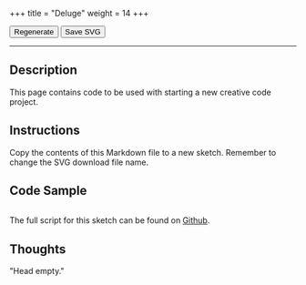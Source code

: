 +++
title = "Deluge"
weight = 14
+++

<!-- Load the Styling -->
<link rel="stylesheet" href="/styles/style.css" />

<!-- Load the Library -->
<script type = "text/javascript" src = "../../scripts/libs/p5js/p5.min.js"></script>
<script type = "text/javascript" src = "../../scripts/libs/p5js/p5.svg.js"></script>

<!-- Load the Sketch -->
<script>

/*
 * Title:   Deluge
 * Author:  hamzberg
 * Version: 0.0
 * Date:    28 February 2024
 *
 * Notes:
 *   -
 */

let fuse = true;

function setup() {
    let c = createCanvas(600, 400, SVG);
    c.parent('processing-canvas');

    noFill();

}

function draw() {

    if(fuse == true){

        let x_Position = 0;
        let y_Position = 0;
        let scale = 0;

        //line(0, height - 100, width, height - 100);

        for(let i = 0; i < 250; i += 1){

            x_Position = random(-50, width + 50);
            y_Position = random(-50, height + 50);
            scale = random(0, 50);

            if (y_Position < height) {

                line(x_Position, y_Position,
                     x_Position - (50 - scale), y_Position - (50 - scale));

            }

            if (y_Position > height - 75) {

                if (i % 2 == 0) {

                arc(x_Position, y_Position, 30, 10,
                    PI + HALF_PI + (QUARTER_PI * 1.5),
                    PI*2 + HALF_PI * 2 + (QUARTER_PI / 2));

                }

            }

        }

        fuse = false;

    }

}



function fuseTrigger() {

    clear();
    fuse = true;

}

function exportSVG() {

    save("temp_" + day() + "-" + month() + "-" + year() + "_" + millis() + ".svg");
    print("SVG Downloaded");

}

</script>

<!-- Insert the Sketch -->
<div id="processing-canvas"></div>

<div id="dom-gui">
    <button onclick="fuseTrigger()"> Regenerate </button>
    <button onclick="exportSVG()"> Save SVG </button>
</div>

<hr>

## Description

This page contains code to be used with starting a new creative code project.

## Instructions

Copy the contents of this Markdown file to a new sketch. Remember to change the SVG download file name.

## Code Sample

```javascript

```

The full script for this sketch can be found on [Github](https://github.com/hamzberg/cc-site).

## Thoughts

"Head empty."
